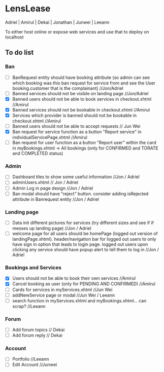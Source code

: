 # LensLease

Adriel | Amirul | Dekai | Jonathan | Junwei | Leeann

To either host online or expose web services and use that to deploy on localhost

## To do list
### Ban 
- [ ] BanRequest entity should have booking attribute (so admin can see which booking was this ban request for service from and see the User booking.customer that is the complainant) //Jon/Adriel
- [ ] Banned services should not be visible on landing page //Jon/Adriel
- [x] Banned users should not be able to book services in checkout.xhtml //Amirul 
- [x] Banned services should not be bookable in checkout.xhtml //Amirul 
- [x] Services which provider is banned should not be bookable in checkout.xhtml //Amirul 
- [ ] Banned users should not be able to accept requests // Jun Wei
- [x] Ban request for service function as a button "Report service" in individualServicePage.xhtml //Amirul
- [ ] Ban request for user function as a button "Report user" within the card in myBookings.xhtml -> All bookings (only for CONFIRMED and TORATE and COMPLETED status)

### Admin 
- [ ] Dashboard tiles to show some useful information //Jon / Adriel
- [ ] adminUsers.xhtml // Jon / Adriel 
- [ ] Admin Log in page design //Jon / Adriel
- [ ] Ban modal should have "reject" button. consider adding isRejected attribute in Banrequest entity //Jon / Adriel

### Landing page
- [ ] Data init different pictures for services (try different sizes and see if if messes up landing page) //Jon / Adriel
- [ ] welcome page for all users should be homePage (logged out version of landingPage.xhtml). header/navigation bar for logged out users to only have sign in option that leads to login page. logged out users upon clicking any service should have popup alert to tell them to log in //Jon / Adriel

### Bookings and Services
- [x] Users should not be able to book their own services //Amirul
- [x] Cancel booking as user (only for PENDING AND CONFIRMED) //Amirul
- [ ] Cards for services in myServices.xhtml //Jun Wei 
- [ ] addNewService page or modal //Jun Wei / Leeann
- [ ] search function in myServices.xhtml and myBookings.xhtml... can scrap? //Leeann

### Forum 
- [ ] Add forum topics // Dekai
- [ ] Add forum reply // Dekai

### Account 
- [ ] Portfolio //Leeann
- [ ] Edit Account //Junwei
